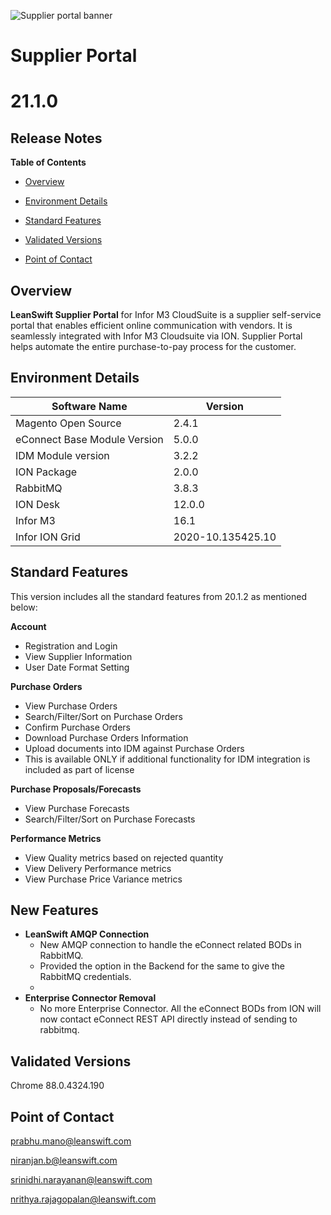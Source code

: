 ![Supplier portal banner](../../../../images/banner-supplier-portal.jpg)

# **Supplier Portal**

# **21.1.0**

## **Release Notes**

**Table of Contents**

- [Overview](#overview)

- [Environment Details](#environment-details)

- [Standard Features](#standard-features)

- [Validated Versions](#validated-versions)

- [Point of Contact](#point-of-contact)

## **Overview**

**LeanSwift Supplier Portal** for Infor M3 CloudSuite is a supplier self-service portal that enables efficient online communication with vendors. It is seamlessly integrated with Infor M3 Cloudsuite via ION. Supplier Portal helps automate the entire purchase-to-pay process for the customer.

## **Environment Details**

|  **Software Name**  |  **Version**  |
| --- | --- |
| Magento Open Source | 2.4.1 |
| eConnect Base Module Version | 5.0.0 |
| IDM Module version | 3.2.2 |
| ION Package | 2.0.0|
| RabbitMQ | 3.8.3 |
| ION Desk | 12.0.0 |
| Infor M3 | 16.1 |
| Infor ION Grid | 2020-10.135425.10 |



## **Standard Features**

This version includes all the standard features from 20.1.2 as mentioned below:

**Account**
  - Registration and Login
  - View Supplier Information
  - User Date Format Setting

**Purchase Orders**
  - View Purchase Orders
  - Search/Filter/Sort on Purchase Orders
  - Confirm Purchase Orders 
  - Download Purchase Orders Information
  - Upload documents into IDM against Purchase Orders
  - This is available ONLY if additional functionality for IDM integration is included as part of license
  
**Purchase Proposals/Forecasts**
  - View Purchase Forecasts
  - Search/Filter/Sort on Purchase Forecasts
  
**Performance Metrics**
  - View Quality metrics based on rejected quantity
  - View Delivery Performance metrics
  - View Purchase Price Variance metrics

## **New Features**

- **LeanSwift AMQP Connection**
  - New AMQP connection to handle the eConnect related BODs in RabbitMQ.
  - Provided the option in the Backend for the same to give the RabbitMQ credentials.
  - 
- **Enterprise Connector Removal**
  - No more Enterprise Connector. All the eConnect BODs from ION will now contact eConnect REST API directly instead of sending to rabbitmq.
  

## **Validated Versions**

 Chrome 88.0.4324.190


## **Point of Contact**

[prabhu.mano@leanswift.com](mailto:prabhu.mano@leanswift.com)

[niranjan.b@leanswift.com](mailto:niranjan.b@leanswift.com)

[srinidhi.narayanan@leanswift.com](mailto:srinidhi.narayanan@leanswift.com)

[nrithya.rajagopalan@leanswift.com](mailto:nrithya.rajagopalan@leanswift.com)
